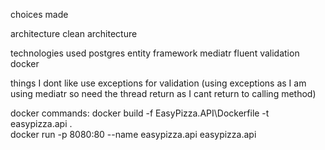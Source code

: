 choices made

architecture
clean architecture

technologies used
postgres
entity framework
mediatr
fluent validation
docker

things I dont like
use exceptions for validation (using exceptions as I am using mediatr so need the thread return as I cant return to calling method)


docker commands:
docker build -f EasyPizza.API\Dockerfile -t easypizza.api .  
docker run -p 8080:80 --name easypizza.api easypizza.api 
